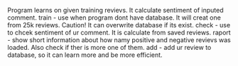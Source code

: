 Program learns on given training revievs. It calculate sentiment of inputed comment.
train - use when program dont have database. It will creat one from 25k reviews. Caution! It can overwrite database if its exist.
check - use to chcek sentiment of ur comment. It is calculate from saved reviews.
raport - show short information about how namy positive and negative revievs was loaded. Also check if ther is more one of them.
add - add ur review to database, so it can learn more and be more efficient.
